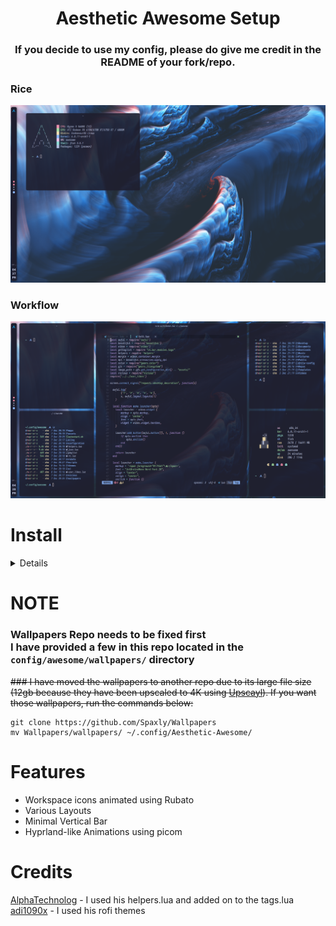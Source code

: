 <h1 align="center">Aesthetic Awesome Setup</h1>

<h3 align="center">If you decide to use my config, please do give me credit in the README of your fork/repo.</center>

### Rice
<img src="./assets/AwesomeFloatingWindow.png"></img>
<br>
### Workflow
<img src="./assets/Workflow.png"></img>

# Install
<details>
  </br>

### BETA Install Script
# NOTE: I have not tested this script, but should work. It is still under development but is usable.
Prerequisites: ```git```
```
git clone https://github.com/Spaxly/Aesthetic-Awesome
sudo bash Aesthetic-Awesome/install.sh
```

### You need to install a AUR manager of some sort (yay, paru, etc)
### Manual Installation
# Dependencies
```yay -Syu $(cat pkglist)```


# Install
```cd Aesthetic-Awesome && cp -rf config/ ~/.config/ && && mv ~/.config/nvim ~/.config/ && cd ~/.config/awesome && git clone https://github.com/vicious-widgets/vicious && git clone https://github.com/BlingCorp/Bling && git clone https://github.com/andOrlando/rubato && sudo systemctl enable --now sddm```

In order to use the SDDM theme, you will have to edit the SDDM config file as shown below.
```
### FOR ARCH LINUX
sudo nvim /usr/lib/sddm/sddm.conf.d/default.conf
###
```
Set 
```
[THEME]
Current=
```

to 
```
[THEME]
Current=multicolor-sddm-theme
```
**It is recommended to reboot after executing the commands above.**
</details>

# **NOTE**
### Wallpapers Repo needs to be fixed first<br>I have provided a few in this repo located in the ```config/awesome/wallpapers/``` directory
~~### I have moved the wallpapers to another repo due to its large file size (12gb because they have been upscaled to 4K using <a href="https://github.com/upscayl/upscayl">Upscayl</a>). If you want those wallpapers, run the commands below:~~
```
git clone https://github.com/Spaxly/Wallpapers
mv Wallpapers/wallpapers/ ~/.config/Aesthetic-Awesome/
```

# Features
- Workspace icons animated using Rubato
- Various Layouts
- Minimal Vertical Bar
- Hyprland-like Animations using picom

# Credits

<a href="https://github.com/AlphaTechnolog">AlphaTechnolog</a> - I used his helpers.lua and added on to the tags.lua 
<br>
<a href="https://github.com/adi1090x">adi1090x</a> - I used his rofi themes
